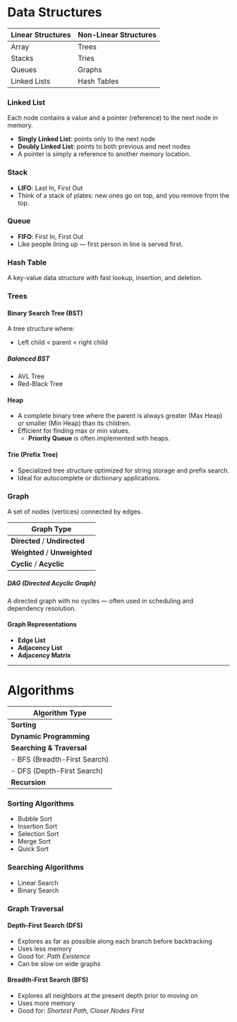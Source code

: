 # Data Structures

| Linear Structures | Non-Linear Structures |
|-------------------|------------------------|
| Array             | Trees                  |
| Stacks            | Tries                  |
| Queues            | Graphs                 |
| Linked Lists      | Hash Tables            |

### Linked List

Each node contains a value and a pointer (reference) to the next node in memory.

- **Singly Linked List**: points only to the next node  
- **Doubly Linked List**: points to both previous and next nodes  
- A pointer is simply a reference to another memory location.

### Stack

- **LIFO**: Last In, First Out  
- Think of a stack of plates: new ones go on top, and you remove from the top.

### Queue

- **FIFO**: First In, First Out  
- Like people lining up — first person in line is served first.

### Hash Table

A key-value data structure with fast lookup, insertion, and deletion.

### Trees

#### Binary Search Tree (BST)

A tree structure where:
- Left child < parent < right child

##### Balanced BST
- AVL Tree
- Red-Black Tree

#### Heap

- A complete binary tree where the parent is always greater (Max Heap) or smaller (Min Heap) than its children.
- Efficient for finding max or min values.
  - **Priority Queue** is often implemented with heaps.

#### Trie (Prefix Tree)

- Specialized tree structure optimized for string storage and prefix search.
- Ideal for autocomplete or dictionary applications.

### Graph

A set of nodes (vertices) connected by edges.

| Graph Type                  |
|----------------------------|
| **Directed** / **Undirected** |
| **Weighted** / **Unweighted** |
| **Cyclic** / **Acyclic**      |


##### DAG (Directed Acyclic Graph)

A directed graph with no cycles — often used in scheduling and dependency resolution.

#### Graph Representations

- **Edge List**
- **Adjacency List**
- **Adjacency Matrix**

---

# Algorithms

| Algorithm Type             |
|----------------------------|
| **Sorting**                |
| **Dynamic Programming**    |
| **Searching & Traversal**  |
| - BFS (Breadth-First Search) |
| - DFS (Depth-First Search)  |
| **Recursion**              |


### Sorting Algorithms

- Bubble Sort
- Insertion Sort
- Selection Sort
- Merge Sort
- Quick Sort

### Searching Algorithms

- Linear Search
- Binary Search

### Graph Traversal

#### Depth-First Search (DFS)
- Explores as far as possible along each branch before backtracking
- Uses less memory
- Good for: *Path Existence*
- Can be slow on wide graphs

#### Breadth-First Search (BFS)
- Explores all neighbors at the present depth prior to moving on
- Uses more memory
- Good for: *Shortest Path*, *Closer Nodes First*
